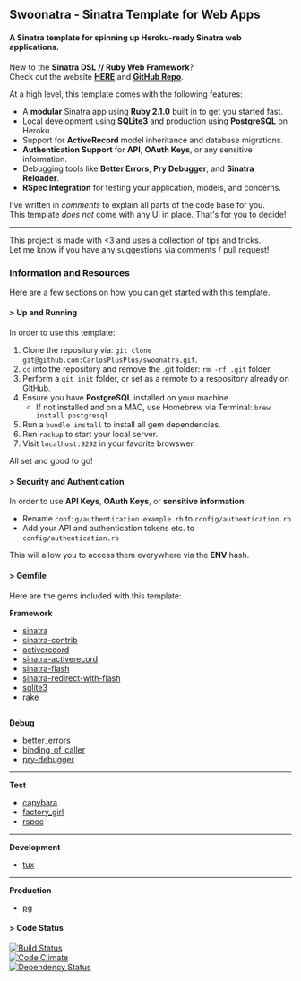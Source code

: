 ## Swoonatra - Sinatra Template for Web Apps

#### A Sinatra template for spinning up Heroku-ready Sinatra web applications.
 
New to the **Sinatra DSL // Ruby Web Framework**?  
Check out the website **[HERE](http://www.sinatrarb.com/)** and **[GitHub Repo](https://github.com/sinatra/sinatra)**.

At a high level, this template comes with the following features:  

- A **modular** Sinatra app using **Ruby 2.1.0** built in to get you started fast. 
- Local development using **SQLite3** and production using **PostgreSQL** on Heroku.
- Support for **ActiveRecord** model inheritance and database migrations.
- **Authentication Support** for **API**, **OAuth Keys**, or any sensitive information.
- Debugging tools like **Better Errors**, **Pry Debugger**, and **Sinatra Reloader**.
- **RSpec Integration** for testing your application, models, and concerns.

I've written in *comments* to explain all parts of the code base for you.  
This template *does not* come with any UI in place. That's for you to decide!

---

This project is made with <3 and uses a collection of tips and tricks.  
Let me know if you have any suggestions via comments / pull request!

### Information and Resources

Here are a few sections on how you can get started with this template.

#### > Up and Running

In order to use this template:

1.  Clone the repository via: `git clone git@github.com:CarlosPlusPlus/swoonatra.git`.
2.  `cd` into the repository and remove the .git folder: `rm -rf .git` folder.
3.  Perform a `git init` folder, or set as a remote to a respository already on GitHub.
4.  Ensure you have **PostgreSQL** installed on your machine.
	- If not installed and on a MAC, use Homebrew via Terminal: `brew install postgresql`
5. Run a `bundle install` to install all gem dependencies.
6. Run `rackup` to start your local server.
7. Visit `localhost:9292` in your favorite browswer.

All set and good to go!

#### > Security and Authentication

In order to use **API Keys**, **OAuth Keys**, or **sensitive information**:

- Rename `config/authentication.example.rb` to `config/authentication.rb`
- Add your API and authentication tokens etc. to `config/authentication.rb`

This will allow you to access them everywhere via the **ENV** hash.

#### > Gemfile

Here are the gems included with this template:

**Framework**  

- [sinatra](http://www.sinatrarb.com/)
- [sinatra-contrib](https://github.com/sinatra/sinatra-contrib)
- [activerecord](http://guides.rubyonrails.org/active_record_querying.html)
- [sinatra-activerecord](https://github.com/bmizerany/sinatra-activerecord)
- [sinatra-flash](https://github.com/SFEley/sinatra-flash)
- [sinatra-redirect-with-flash](https://github.com/vast/sinatra-redirect-with-flash)
- [sqlite3](https://github.com/luislavena/sqlite3-ruby)
- [rake](http://rake.rubyforge.org/)

---

**Debug**  

- [better_errors](https://github.com/charliesome/better_errors)
- [binding_of_caller](https://github.com/banister/binding_of_caller)
- [pry-debugger](https://github.com/nixme/pry-debugger)

---

**Test**

- [capybara](www.test.com)
- [factory_girl](www.test.com)
- [rspec](www.test.com)

---

**Development**  

- [tux](https://github.com/cldwalker/tux)

---

**Production**  

- [pg](https://github.com/ged/ruby-pg)

#### > Code Status

[![Build Status](https://travis-ci.org/CarlosPlusPlus/swoonatra.png?branch=master)](https://travis-ci.org/CarlosPlusPlus/swoonatra)    
[![Code Climate](https://codeclimate.com/github/CarlosPlusPlus/swoonatra.png)](https://codeclimate.com/github/CarlosPlusPlus/swoonatra)  
[![Dependency Status](https://gemnasium.com/CarlosPlusPlus/swoonatra.png)](https://gemnasium.com/CarlosPlusPlus/swoonatra)
